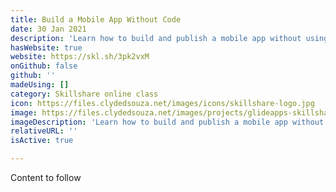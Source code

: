 ```yaml
---
title: Build a Mobile App Without Code
date: 30 Jan 2021
description: 'Learn how to build and publish a mobile app without using code. '
hasWebsite: true
website: https://skl.sh/3pk2vxM
onGithub: false
github: ''
madeUsing: []
category: Skillshare online class
icon: https://files.clydedsouza.net/images/icons/skillshare-logo.jpg
image: https://files.clydedsouza.net/images/projects/glideapps-skillshare.png
imageDescription: 'Learn how to build and publish a mobile app without using code. '
relativeURL: ''
isActive: true

---
```

Content to follow
